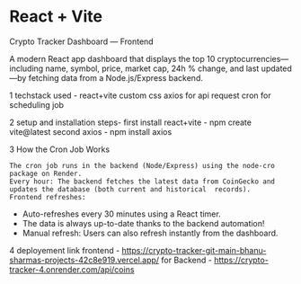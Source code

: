 # React + Vite

Crypto Tracker Dashboard — Frontend

A modern React app dashboard that displays the top 10 cryptocurrencies—including name, symbol, price, market cap, 24h % change, and last updated—by fetching data from a Node.js/Express backend.

1 techstack used -
    react+vite
    custom css
    axios for api request
    cron for scheduling job 

2  setup and installation steps-
   first install react+vite - npm create vite@latest
   second axios - npm install axios

3  How the Cron Job Works

    The cron job runs in the backend (Node/Express) using the node-cro package on Render.
    Every hour: The backend fetches the latest data from CoinGecko and updates the database (both current and historical  records).
    Frontend refreshes:  
  - Auto-refreshes every 30 minutes using a React timer.  
  - The data is always up-to-date thanks to the backend automation!
- Manual refresh: Users can also refresh instantly from the dashboard.
   
4  deployement link frontend -  https://crypto-tracker-git-main-bhanu-sharmas-projects-42c8e919.vercel.app/
   for Backend - https://crypto-tracker-4.onrender.com/api/coins



